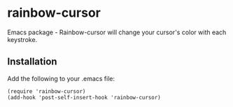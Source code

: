 # rainbow-cursor
Emacs package - Rainbow-cursor will change your cursor's color with each keystroke.



## <b>Installation</b>

Add the following to your .emacs file:

`(require 'rainbow-cursor)`  
`(add-hook 'post-self-insert-hook 'rainbow-cursor)`
